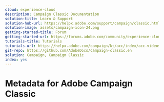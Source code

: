 ```yaml
---
cloud: experience-cloud
description: Campaign Classic Documentation
solution-title: Learn & Support
solution-hub-url: https://helpx.adobe.com/support/campaign/classic.html
solution-image: assets/campaign-icon-24.png
getting-started-title: Forum
getting-started-url: https://forums.adobe.com/community/experience-cloud/marketing-cloud/campaign/classic
tutorials-title: Tutorials
tutorials-url: https://helpx.adobe.com/campaign/kt/acc/index/acc-videos.html
git-repo: https://github.com/AdobeDocs/campaign-classic.en
solution: Campaign, Campaign Classic
index: yes
---
```


# Metadata for Adobe Campaign Classic
